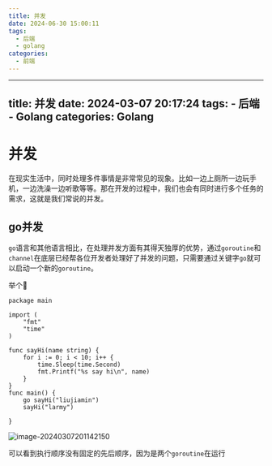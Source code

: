 ```yaml
---
title: 并发
date: 2024-06-30 15:00:11
tags:
  - 后端
  - golang
categories:
  - 前端
---
```


---
title: 并发
date: 2024-03-07 20:17:24
tags:
    - 后端
    - Golang
categories: Golang
---
# 并发

在现实生活中，同时处理多件事情是非常常见的现象。比如一边上厕所一边玩手机，一边洗澡一边听歌等等。那在开发的过程中，我们也会有同时进行多个任务的需求，这就是我们常说的并发。

## go并发

`go`语言和其他语言相比，在处理并发方面有其得天独厚的优势，通过`goroutine`和`channel`在底层已经帮各位开发者处理好了并发的问题，只需要通过关键字`go`就可以启动一个新的`goroutine`。

举个🌰

```golang
package main

import (
	"fmt"
	"time"
)

func sayHi(name string) {
	for i := 0; i < 10; i++ {
		time.Sleep(time.Second)
		fmt.Printf("%s say hi\n", name)
	}
}
func main() {
	go sayHi("liujiamin")
	sayHi("larmy")

}
```

![image-20240307201142150](https://larmy-1303020690.cos.ap-guangzhou.myqcloud.com/image-20240307201142150.png)

可以看到执行顺序没有固定的先后顺序，因为是两个`goroutine`在运行



